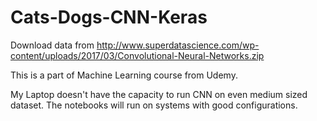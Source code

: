 # Cats-Dogs-CNN-Keras

Download data from http://www.superdatascience.com/wp-content/uploads/2017/03/Convolutional-Neural-Networks.zip

This is a part of Machine Learning course from Udemy.

My Laptop doesn't have the capacity to run CNN on even medium sized dataset.
The notebooks will run on systems with good configurations.
